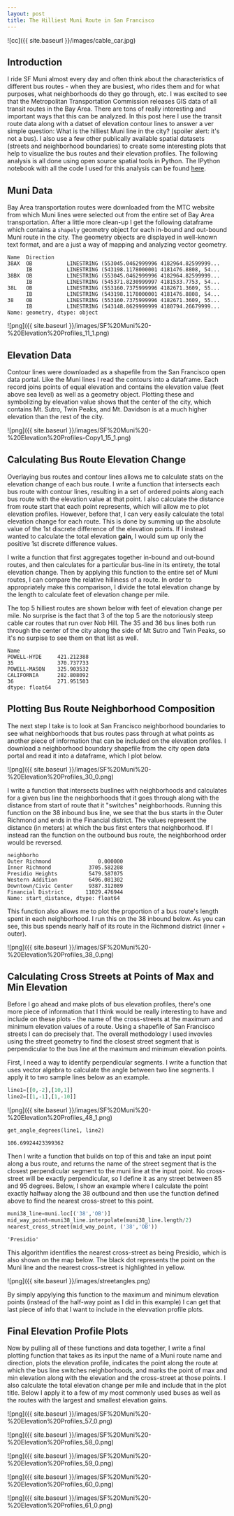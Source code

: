 ```yaml
---
layout: post
title: The Hilliest Muni Route in San Francisco
---
```

![cc]({{ site.baseurl }}/images/cable_car.jpg)

## Introduction

I ride SF Muni almost every day and often think about the characteristics of different bus routes - when they are busiest, who rides them and for what purposes, what neighborhoods do they go through, etc. I was excited to see that the Metropolitan Transportation Commission releases GIS data of all transit routes in the Bay Area. There are tons of really interesting and important ways that this can be analyzed. In this post here I use the transit route data along with a datset of elevation contour lines to answer a ver simple question: What is the hilliest Muni line in the city? (spoiler alert: it's not a bus). I also use a few other publically available spatial datasets (streets and neighborhood boundaries) to create some interesting plots that help to visualize the bus routes and their elevation profiles.  The following analysis is all done using open source spatial tools in Python. The IPython notebook with all the code I used for this analysis can be found [here](https://github.com/agaidus/SF_Muni_Elevation/blob/master/SF%20Muni%20-%20Elevation%20Profiles.ipynb).

## Muni Data
Bay Area transportation routes were downloaded from the MTC website from which Muni lines were selected out from the entire set of Bay Area transportation. After a little more clean-up I get the following dataframe which contains a ```shapely``` geometry object for each in-bound and out-bound Muni route in the city. The geometry objects are displayed in well-known text format, and are a just a way of mapping and analyzing vector geometry.

    Name  Direction
    38AX  OB           LINESTRING (553045.0462999996 4182964.82599999...
          IB           LINESTRING (543198.1178000001 4181476.8808, 54...
    38BX  OB           LINESTRING (553045.0462999996 4182964.82599999...
          IB           LINESTRING (545371.8230999997 4181533.7753, 54...
    38L   OB           LINESTRING (553160.7375999996 4182671.3609, 55...
          IB           LINESTRING (543198.1178000001 4181476.8808, 54...
    38    OB           LINESTRING (553160.7375999996 4182671.3609, 55...
          IB           LINESTRING (543148.8629999999 4180794.26679999...
    Name: geometry, dtype: object

	
![png]({{ site.baseurl }}/images/SF%20Muni%20-%20Elevation%20Profiles_11_1.png)


## Elevation Data
Contour lines were downloaded as a shapefile from the San Francisco open data portal. Like the Muni lines I read the contours into a dataframe. Each record joins points of equal elevation and contains the elevation value (feet above sea level) as well as a geometry object. Plotting these and symbolizing by elevation value shows that the center of the city, which contains Mt. Sutro, Twin Peaks, and Mt. Davidson is at a much higher elevation than the rest of the city.

![png]({{ site.baseurl }}/images/SF%20Muni%20-%20Elevation%20Profiles-Copy1_15_1.png)


## Calculating Bus Route Elevation Change

Overlaying bus routes and contour lines allows me to calculate stats on the elevation change of each bus route. I write a function that intersects each bus route with contour lines, resulting in a set of ordered points along each bus route with the elevation value at that point. I also calculate the distance from route start that each point represents, which will allow me to plot elevation profiles. However, before that, I can very easily calculate the total elevation change for each route. This is done by summing up the absolute value of the 1st discrete difference of the elevation points. If I instead wanted to calculate the total elevation **gain**, I would sum up only the positive 1st discrete difference values.

I write a function that first aggregates together in-bound and out-bound routes, and then calculates for a particular bus-line in its entirety, the total elevation change. Then by applying this function to the entire set of Muni routes, I can compare the relative hilliness of a route. In order to appropriately make this comparison, I divide the total elevation change by the length to calculate feet of elevation change per mile.

The top 5 hilliest routes are shown below with feet of elevation change per mile. No surprise is the fact that 3 of the top 5 are the notoriously steep cable car routes that run over Nob Hill. The 35 and 36 bus lines both run through the center of the city along the side of Mt Sutro and Twin Peaks, so it's no surpise to see them on that list as well.

    Name
    POWELL-HYDE     421.212388
    35              370.737733
    POWELL-MASON    325.903532
    CALIFORNIA      282.808092
    36              271.951503
    dtype: float64



## Plotting Bus Route Neighborhood Composition

The next step I take is to look at San Francisco neighborhood boundaries to see what neighborhoods that bus routes pass through at what points as another piece of information that can be included on the elevation profiles. I download a neighborhood boundary shapefile from the city open data portal and read it into a dataframe, which I plot below.

![png]({{ site.baseurl }}/images/SF%20Muni%20-%20Elevation%20Profiles_30_0.png)

I write a function that intersects buslines with neighborhoods and calculates for a given bus line the neighborhoods that it goes through along with the distance from start of route that it "switches" neighborhoods. Running this function on the 38 inbound bus line, we see that the bus starts in the Outer Richmond and ends in the Financial district. The values represent the distance (in meters) at which the bus first enters that neighborhood. If I instead ran the function on the outbound bus route, the neighborhood order would be reversed.

    neighborho
    Outer Richmond               0.000000
    Inner Richmond            3705.582208
    Presidio Heights          5479.587075
    Western Addition          6496.081302
    Downtown/Civic Center     9387.312089
    Financial District       11029.476944
    Name: start_distance, dtype: float64

This function also allows me to plot the proportion of a bus route's length spent in each neighborhood. I run this on the 38 inbound below. As you can see, this bus spends nearly half of its route in the Richmond district (inner + outer). 

![png]({{ site.baseurl }}/images/SF%20Muni%20-%20Elevation%20Profiles_38_0.png)


##  Calculating Cross Streets at Points of Max and Min Elevation

Before I go ahead and make plots of bus elevation profiles, there's one more piece of information that I think would be really interesting to have and include on these plots - the name of the cross-streets at the maximum and minimum elevation values of a route. Using a shapefile of San Francisco streets I can do precisely that. The overall methodology I used invovles using the street geometry to find the closest street segment that is perpendicular to the bus line at the maximum and minimum elevation points. 

First, I need a way to identify perpendicular segments. I write a function that uses vector algebra to calculate the angle between two line segments. I apply it to two sample lines below as an example.

```python
line1=[[0,-2],[10,1]]
line2=[[1,-1],[1,-10]]
```
![png]({{ site.baseurl }}/images/SF%20Muni%20-%20Elevation%20Profiles_48_1.png)

```python
get_angle_degrees(line1, line2)
```
    106.69924423399362

Then I write a function that builds on top of this and take an input point along a bus route, and returns the name of the street segment that is the closest perpendicular segment to the muni line at the input point. No cross-street will be exactly perpendicular, so I define it as any street between 85 and 95 degrees. Below, I show an example where I calculate the point exactly halfway along the 38 outbound and then use the function defined above to find the nearest cross-street to this point. 

```python
muni38_line=muni.loc[('38','OB')]
mid_way_point=muni38_line.interpolate(muni38_line.length/2)
nearest_cross_street(mid_way_point, ('38','OB'))
```
    'Presidio'

This algorithm identifies the nearest cross-street as being Presidio, which is also shown on the map below. The black dot represents the point on the Muni line and the nearest cross-street is highlighted in yellow. 

![png]({{ site.baseurl }}/images/streetangles.png)

By simply appylying this function to the maximum and minimum elevation points (instead of the half-way point as I did in this example) I can get that last piece of info that I want to include in the elevvation profile plots.

## Final Elevation Profile Plots
Now by pulling all of these functions and data together, I write a final plotting function that takes as its input the name of a Muni route name and direction, plots the elevation profile, indicates the point along the route at which the bus line switches neighborhoods, and marks the point of max and min elevation along with the elevation and the cross-street at those points. I also calculate the total elevation change per mile and include that in the plot title. Below I apply it to a few of my most commonly used buses as well as the routes with the largest and smallest elevation gains. 


![png]({{ site.baseurl }}/images/SF%20Muni%20-%20Elevation%20Profiles_57_0.png)



![png]({{ site.baseurl }}/images/SF%20Muni%20-%20Elevation%20Profiles_58_0.png)



![png]({{ site.baseurl }}/images/SF%20Muni%20-%20Elevation%20Profiles_59_0.png)



![png]({{ site.baseurl }}/images/SF%20Muni%20-%20Elevation%20Profiles_60_0.png)


![png]({{ site.baseurl }}/images/SF%20Muni%20-%20Elevation%20Profiles_61_0.png)
